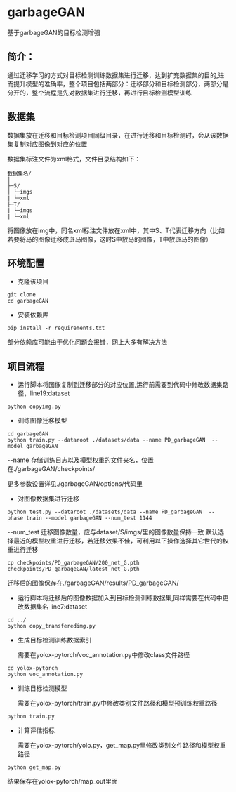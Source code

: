 # garbageGAN
基于garbageGAN的目标检测增强

## 简介：
通过迁移学习的方式对目标检测训练数据集进行迁移，达到扩充数据集的目的,进而提升模型的准确率，整个项目包括两部分：迁移部分和目标检测部分，两部分是分开的，整个流程是先对数据集进行迁移，再进行目标检测模型训练

## 数据集
数据集放在迁移和目标检测项目同级目录，在进行迁移和目标检测时，会从该数据集复制对应图像到对应的位置

数据集标注文件为xml格式，文件目录结构如下：

```
数据集名/
│
├─S/
│ └─imgs
| └─xml
├─T/
| └─imgs
| └─xml
```
将图像放在img中，同名xml标注文件放在xml中，其中S、T代表迁移方向（比如若要将马的图像迁移成斑马图像，这时S中放马的图像，T中放斑马的图像）

## 环境配置
- 克隆该项目
```
git clone 
cd garbageGAN
```
- 安装依赖库
```
pip install -r requirements.txt
```
部分依赖库可能由于优化问题会报错，网上大多有解决方法

## 项目流程
- 运行脚本将图像复制到迁移部分的对应位置,运行前需要到代码中修改数据集路径，line19:dataset
```
python copyimg.py
```
- 训练图像迁移模型
```
cd garbageGAN
python train.py --dataroot ./datasets/data --name PD_garbageGAN  --model garbageGAN
```
--name 存储训练日志以及模型权重的文件夹名，位置在./garbageGAN/checkpoints/

更多参数设置详见./garbageGAN/options/代码里

- 对图像数据集进行迁移
```
python test.py --dataroot ./datasets/data --name PD_garbageGAN  --phase train --model garbageGAN --num_test 1144
```
--num_test 迁移图像数量，应与dataset/S/imgs/里的图像数量保持一致
默认选择最近的模型权重进行迁移，若迁移效果不佳，可利用以下操作选择其它世代的权重进行迁移
```
cp checkpoints/PD_garbageGAN/200_net_G.pth  checkpoints/PD_garbageGAN/latest_net_G.pth
 ```
迁移后的图像保存在./garbageGAN/results/PD_garbageGAN/
- 运行脚本将迁移后的图像数据加入到目标检测训练数据集,同样需要在代码中更改数据集名
  line7:dataset
```
cd ../
python copy_transferedimg.py
```
- 生成目标检测训练数据索引
  
  需要在yolox-pytorch/voc_annotation.py中修改class文件路径
```
cd yolox-pytorch
python voc_annotation.py
```
- 训练目标检测模型
  
  需要在yolox-pytorch/train.py中修改类别文件路径和模型预训练权重路径
```
python train.py
```
- 计算评估指标
  
  需要在yolox-pytorch/yolo.py，get_map.py里修改类别文件路径和模型权重路径
```
python get_map.py
```
结果保存在yolox-pytorch/map_out里面
